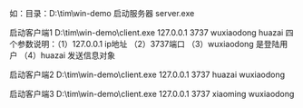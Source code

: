 如：目录：D:\tim\win-demo
启动服务器  server.exe

启动客户端1  D:\tim\win-demo\client.exe  127.0.0.1 3737   wuxiaodong  huazai
四个参数说明：（1）127.0.0.1  ip地址  （2）3737端口    （3）wuxiaodong 是登陆用户   （4）huazai 发送信息对象

启动客户端2  D:\tim\win-demo\client.exe  127.0.0.1 3737   huazai  wuxiaodong

启动客户端3  D:\tim\win-demo\client.exe  127.0.0.1 3737   xiaoming  wuxiaodong  
